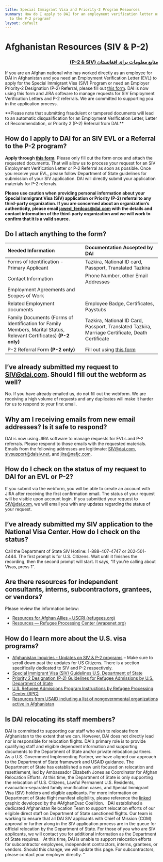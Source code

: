 ```yaml
---
title: Special Immigrant Visa and Priority-2 Program Resources
summary: How do I apply to DAI for an employment verification letter or a referral
  to the P-2 program?
layout: default
---
```


# Afghanistan Resources (SIV & P-2)

<h3 style="direction: rtl;"><a href="/uploads/Updated_SIV_Website_PRS.pdf">منابع معلومات برای افغانستان (P-2 & SIV)</a></h3>

If you are an Afghan national who has worked directly as an employee for DAI in Afghanistan and you need an Employment Verification Letter (EVL) to apply for the Special Immigrant Visa (SIV) Program or need an Employer Priority-2 Designation (P-2) Referral, please fill out [this form](http://daisiv.dai.com/). DAI is now using this form and JIRA software to manage requests for SIV Employment Verification Letters and P-2 referrals. We are committed to supporting you in the application process.

<aside>**Please note that submitting fraudulent or tampered documents will lead to an automatic disqualification for an Employment Verification Letter, Letter of Recommendation, or Priority 2 (P-2) Referral from DAI.**</aside>

## How do I apply to DAI for an SIV EVL or a Referral to the P-2 program? 

**Apply through [this form](http://daisiv.dai.com/)**. Please only fill out the form once and attach the requested documents. That will allow us to process your request for an SIV Employment Verification Letter or P-2 Referral as soon as possible. Once you receive your EVL, please follow Department of State guidelines for submission of your SIV application. DAI will directly submit your application materials for P-2 referrals. 

**Please use caution when providing personal information about your Special Immigrant Visa (SIV) application or Priority (P-2) referral to any third-party organization. If you are concerned about an organization’s authenticity, please email [jawed_ferdous@dai.com](mailto:jawed_ferdous@dai.com) with the details and contact information of the third-party organization and we will work to confirm that it is a valid source.**

## Do I attach anything to the form?

| Needed Information | Documentation Accepted by DAI |
|:--|:--|
| Forms of Identification - Primary Applicant | Tazkira, National ID card, Passport, Translated Tazkira |
| Contact Information | Phone Number, other Email Addresses |
| Employment Agreements and Scopes of Work | |
| Related Employment documents | Employee Badge, Certificates, Paystubs |
| Family Documents (Forms of Identification for Family Members, Marital Status, Relevant Certificates) **(P-2 only)** | Tazkira, National ID Card, Passport, Translated Tazkira, Marriage Certificate, Death Certificate |
| P-2 Referral Form **(P-2 only)** | Fill out using [this form](https://dai-assets.s3.us-east-1.amazonaws.com/siv/Excel%20Format%20of%20Referral%20Form.xlsx) |

## I’ve already submitted my request to SIV@dai.com. Should I fill out the webform as well?

No. If you have already emailed us, do not fill out the webform. We are receiving a high volume of requests and any duplicates will make it harder for us to respond to your first email.

## Why am I receiving emails from new email addresses? Is it safe to respond?  

DAI is now using JIRA software to manage requests for EVLs and P-2 referrals. Please respond to those emails with the requested materials. Emails from the following addresses are legitimate: SIV@dai.com, sivsupport@daisiv.net, and jira@nafjc.com.

## How do I check on the status of my request to DAI for an EVL or P-2? 

If you submit via the webform, you will be able to create an account with JIRA after receiving the first confirmation email. The status of your request will be visible upon account login.
If you submitted your request to SIV@dai.com, we will email you with any updates regarding the status of your request. 

## I’ve already submitted my SIV application to the National Visa Center. How do I check on the status?

Call the Department of State SIV Hotline: 1-888-407-4747 or 202-501-4444. The first prompt is for U.S. Citizens. Wait until it finishes the recording, then the second prompt will start. It says, “If you’re calling about Visas, press 1”.

## Are there resources for independent consultants, interns, subcontractors, grantees, or vendors? 

Please review the information below:

* [Resources for Afghan Allies – USCRI (refugees.org)](https://refugees.org/resources-for-afghan-allies/)
* [Resources — Refugee Processing Center (wrapsnet.org)](https://www.wrapsnet.org/resources/)

## How do I learn more about the U.S. visa programs?

* [Afghanistan Inquiries - Updates on SIV & P-2 programs](https://www.state.gov/afghanistan-inquiries/) – Make sure to scroll down past the updates for US Citizens. There is a section specifically dedicated to SIV and P-2 respectively.
* [Special Immigrant Visa (SIV) Guidelines U.S. Department of State](https://travel.state.gov/content/travel/en/us-visas/immigrate/special-immg-visa-afghans-employed-us-gov.html)
* [Priority 2 Designation (P-2) Guidelines for Refugee Admissions by U.S. Department of State](https://www.state.gov/u-s-refugee-admissions-program-priority-2-designation-for-afghan-nationals/)
* [U.S. Refugee Admissions Program Instructions by Refugee Processing Center (RPC)](https://www.wrapsnet.org/siv-iraqi-syrian-afghan-referrals/)
* [Resources from USAID including a list of nongovernmental organizations active in Afghanistan](https://www.cidi.org/disaster-responses/afghanistan-crisis/)

## Is DAI relocating its staff members?

DAI is committed to supporting our staff who wish to relocate from Afghanistan to the extent that we can. However, DAI does not directly lead nor is responsible for relocation flights. DAI’s primary role is to provide qualifying staff and eligible dependent information and supporting documents to the Department of State and/or private relocation partners. 
 
As a U.S. Government Implementing Partner, we have aligned our approach to the Department of State framework and USAID guidance. The Department of State has established a new unit focused on relocation and resettlement, led by Ambassador Elizabeth Jones as Coordinator for Afghan Relocation Efforts. At this time, the Department of State is only supporting the relocation of U.S. Citizens, Lawful Permanent U.S. Residents, evacuation-separated family reunification cases, and Special Immigrant Visa (SIV) holders and eligible applicants. For more information on Department of State flight manifest eligibility, please reference the [linked](https://afghanevac.org/flight-manifest-eligibility/) graphic developed by the #AfghanEvac Coalition.
 
DAI established a dedicated Afghanistan Relocation Team to support relocation efforts of our eligible direct staff on Department of State sanctioned flights. Our team is working to ensure that all DAI SIV applicants with Chief of Mission (COM) approval or further along in the SIV application process are in the queue for official relocation by the Department of State. For those of you who are SIV applicants, we will contact you for additional information as the Department of State requires.
 
At this time, DAI is unable to support relocation efforts for subcontractor employees, independent contractors, interns, grantees, or vendors. Should this change, we will update this page. For subcontractors, please contact your employer directly. “